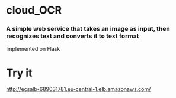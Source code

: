 # cloud_OCR
### A simple web service that takes an image as input, then recognizes text and converts it to text format
Implemented on Flask
# Try it
http://ecsalb-689031781.eu-central-1.elb.amazonaws.com/
